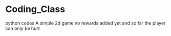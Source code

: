 # Coding_Class
python codes
A simple 2d game no rewards added yet and so far the player can only be hurt
